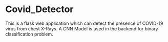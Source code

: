 # Covid_Detector
This is a flask web application which can detect the presence of COVID-19 virus from chest X-Rays. A CNN Model is used in the backend for binary classification problem.
